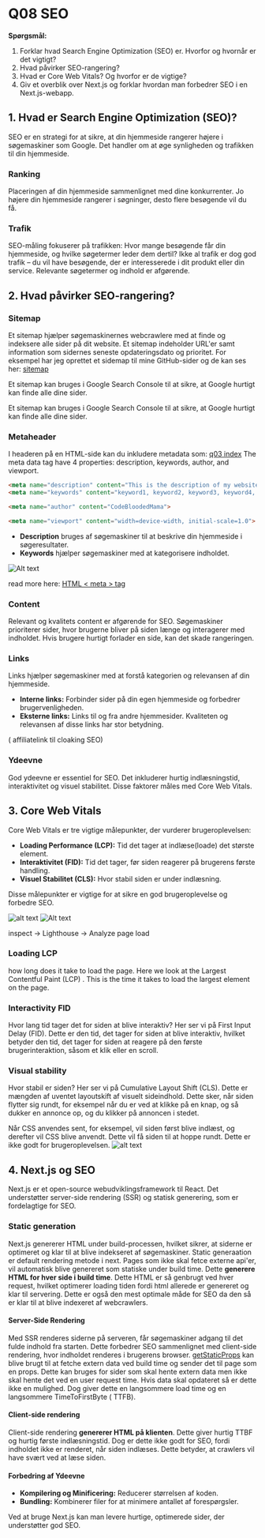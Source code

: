 # Q08 SEO

<!-- Referencer til kode vil blive lavet i markdown ved at bruge: Se mere i linje XX i [navn på snippet]("PATH_TO_FILE") -->

**Spørgsmål:**

1. Forklar hvad Search Engine Optimization (SEO) er. Hvorfor og hvornår er det vigtigt?
2. Hvad påvirker SEO-rangering?
3. Hvad er Core Web Vitals? Og hvorfor er de vigtige?
4. Giv et overblik over Next.js og forklar hvordan man forbedrer SEO i en Next.js-webapp.

## 1. Hvad er Search Engine Optimization (SEO)?

SEO er en strategi for at sikre, at din hjemmeside rangerer højere i søgemaskiner som Google. Det handler om at øge synligheden og trafikken til din hjemmeside.

### Ranking

Placeringen af din hjemmeside sammenlignet med dine konkurrenter. Jo højere din hjemmeside rangerer i søgninger, desto flere besøgende vil du få.

### Trafik

SEO-måling fokuserer på trafikken: Hvor mange besøgende får din hjemmeside, og hvilke søgetermer leder dem dertil? Ikke al trafik er dog god trafik – du vil have besøgende, der er interesserede i dit produkt eller din service. Relevante søgetermer og indhold er afgørende.

## 2. Hvad påvirker SEO-rangering?

### Sitemap  

Et sitemap hjælper søgemaskinernes webcrawlere med at finde og indeksere alle sider på dit website. Et sitemap indeholder URL'er samt information som sidernes seneste opdateringsdato og prioritet. For eksempel har jeg oprettet et sidemap til mine GitHub-sider og de kan ses her:  [sitemap](./../sitemap.xml) 

Et sitemap kan bruges i Google Search Console til at sikre, at Google hurtigt kan finde alle dine sider.

Et sitemap kan bruges i Google Search Console til at sikre, at Google hurtigt kan finde alle dine sider.


### Metaheader

I headeren på en HTML-side kan du inkludere metadata som: [q03 index](./../q03/src/index.html)
The meta data tag have 4 properties: description, keywords, author, and viewport.  

```html
<meta name="description" content="This is the description of my website">
<meta name="keywords" content="keyword1, keyword2, keyword3, keyword4, etc.">

<meta name="author" content="CodeBloodedMama">

<meta name="viewport" content="width=device-width, initial-scale=1.0">
```

- **Description** bruges af søgemaskiner til at beskrive din hjemmeside i søgeresultater.
- **Keywords** hjælper søgemaskiner med at kategorisere indholdet.

![Alt text](image.png)

read more here:
[HTML < meta > tag](https://www.w3schools.com/tags/tag_meta.asp)

### Content

Relevant og kvalitets content er afgørende for SEO. Søgemaskiner prioriterer sider, hvor brugerne bliver på siden længe og interagerer med indholdet. Hvis brugere hurtigt forlader en side, kan det skade rangeringen.

### Links

Links hjælper søgemaskiner med at forstå kategorien og relevansen af din hjemmeside.

- **Interne links:** Forbinder sider på din egen hjemmeside og forbedrer brugervenligheden.
- **Eksterne links:** Links til og fra andre hjemmesider. Kvaliteten og relevansen af disse links har stor betydning.

( affiliatelink til cloaking SEO)

### Ydeevne

God ydeevne er essentiel for SEO. Det inkluderer hurtig indlæsningstid, interaktivitet og visuel stabilitet. Disse faktorer måles med Core Web Vitals.

## 3. Core Web Vitals

Core Web Vitals er tre vigtige målepunkter, der vurderer brugeroplevelsen:

- **Loading Performance (LCP):** Tid det tager at indlæse(loade) det største element.
- **Interaktivitet (FID):** Tid det tager, før siden reagerer på brugerens første handling.
- **Visuel Stabilitet (CLS):** Hvor stabil siden er under indlæsning.

Disse målepunkter er vigtige for at sikre en god brugeroplevelse og forbedre SEO.

![alt text](image-1.png)
![Alt text](image-3.png)

inspect -> Lighthouse -> Analyze page load

### Loading LCP

how long does it take to load the page. Here we look at the Largest Contentful Paint (LCP) .
This is the time it takes to load the largest element on the page.

### Interactivity FID

Hvor lang tid tager det for siden at blive interaktiv? 
Her ser vi på First Input Delay (FID). Dette er den tid, det tager for siden at blive interaktiv, hvilket betyder den tid, det tager for siden at reagere på den første brugerinteraktion, såsom et klik eller en scroll.
### Visual stability

Hvor stabil er siden? Her ser vi på Cumulative Layout Shift (CLS). Dette er mængden af uventet layoutskift af visuelt sideindhold. Dette sker, når siden flytter sig rundt, for eksempel når du er ved at klikke på en knap, og så dukker en annonce op, og du klikker på annoncen i stedet.

Når CSS anvendes sent, for eksempel, vil siden først blive indlæst, og derefter vil CSS blive anvendt. Dette vil få siden til at hoppe rundt. Dette er ikke godt for brugeroplevelsen.
![alt text](image-2.png)

## 4. Next.js og SEO 
Next.js er et open-source webudviklingsframework til React. Det understøtter server-side rendering (SSR) og statisk generering, som er fordelagtige for SEO.


### Static generation

Next.js genererer HTML under build-processen, hvilket sikrer, at siderne er optimeret og klar til at blive indekseret af søgemaskiner.
Static generaation er default rendering metode i next. Pages som ikke skal fetce externe api'er, vil automatisk blive genereret som statiske under build time. Dette **generere HTML for hver side i build time**. Dette HTML er så genbrugt ved hver request, hvilket optimerer loading tiden fordi html allerede er genereret og klar til servering. Dette er også den mest optimale måde for SEO da den så er klar til at blive indexeret af webcrawlers.

#### Server-Side Rendering

Med SSR renderes siderne på serveren, får søgemaskiner adgang til det fulde indhold fra starten. Dette forbedrer SEO sammenlignet med client-side rendering, hvor indholdet renderes i brugerens browser.
[getStaticProps](../q07/nextjs-blog/pages/posts/[id].js) 
kan blive brugt til at fetche extern data ved build time og sender det til page som en props. Dette kan bruges for sider som skal hente extern data men ikke skal hente det ved en user request time. Hvis data skal opdateret så er dette ikke en mulighed.
Dog giver dette en langsommere load time og en langsommere TimeToFirstByte ( TTFB).


#### Client-side rendering

Client-side rendering **genererer HTML på klienten**. Dette giver hurtig TTBF og hurtig første indlæsningstid. Dog er dette ikke godt for SEO, fordi indholdet ikke er renderet, når siden indlæses. Dette betyder, at crawlers vil have svært ved at læse siden.

#### Forbedring af Ydeevne

- **Kompilering og Minificering:** Reducerer størrelsen af koden.
- **Bundling:** Kombinerer filer for at minimere antallet af forespørgsler.

Ved at bruge Next.js kan man levere hurtige, optimerede sider, der understøtter god SEO.


